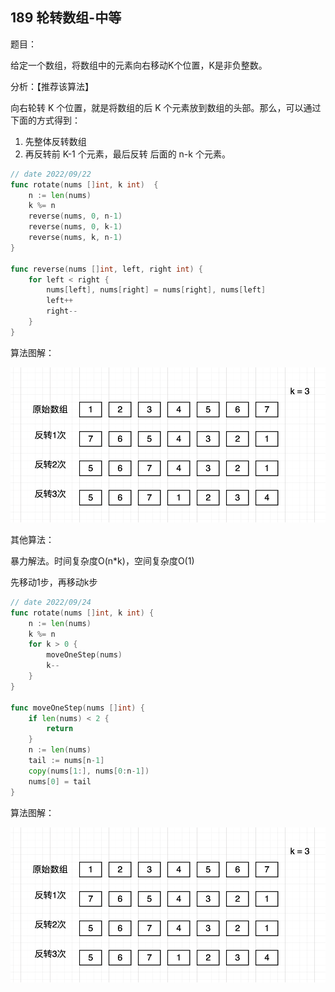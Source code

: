 ## 189 轮转数组-中等

题目：

给定一个数组，将数组中的元素向右移动K个位置，K是非负整数。



分析：【推荐该算法】

向右轮转 K 个位置，就是将数组的后 K 个元素放到数组的头部。那么，可以通过下面的方式得到：

1. 先整体反转数组
2. 再反转前 K-1 个元素，最后反转 后面的 n-k 个元素。

```go
// date 2022/09/22
func rotate(nums []int, k int)  {
    n := len(nums)
    k %= n
    reverse(nums, 0, n-1)
    reverse(nums, 0, k-1)
    reverse(nums, k, n-1)
}

func reverse(nums []int, left, right int) {
    for left < right {
        nums[left], nums[right] = nums[right], nums[left]
        left++
        right--
    }
}
```

算法图解：

![image-20220924164237944](../images/image_189.png)



其他算法：

暴力解法。时间复杂度O(n*k)，空间复杂度O(1)

先移动1步，再移动k步

```go
// date 2022/09/24
func rotate(nums []int, k int) {
	n := len(nums)
	k %= n
    for k > 0 {
        moveOneStep(nums)
        k--
    }
}

func moveOneStep(nums []int) {
    if len(nums) < 2 {
        return
    }
    n := len(nums)
    tail := nums[n-1]
    copy(nums[1:], nums[0:n-1])
    nums[0] = tail
}
```

算法图解：

![image-20220924164237944](../images/image_189.png)
